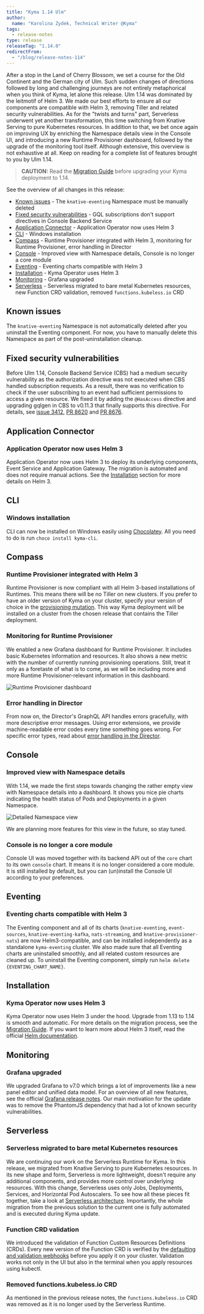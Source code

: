 ```yaml
---
title: "Kyma 1.14 Ulm"
author:
  name: "Karolina Zydek, Technical Writer @Kyma"
tags:
  - release-notes
type: release
releaseTag: "1.14.0"
redirectFrom:
  - "/blog/release-notes-114"
---
```


After a stop in the Land of Cherry Blossom, we set a course for the Old Continent and the German city of Ulm. Such sudden changes of directions followed by long and challenging journeys are not entirely metaphorical when you think of Kyma, let alone this release. Ulm 1.14 was dominated by the leitmotif of Helm 3. We made our best efforts to ensure all our components are compatible with Helm 3, removing Tiller and related security vulnerabilities. As for the "twists and turns" part, Serverless underwent yet another transformation, this time switching from Knative Serving to pure Kubernetes resources. In addition to that, we bet once again on improving UX by enriching the Namespace details view in the Console UI, and introducing a new Runtime Provisioner dashboard, followed by the upgrade of the monitoring tool itself. Although extensive, this overview is not exhaustive at all. Keep on reading for a complete list of features brought to you by Ulm 1.14.

<!-- overview -->

> **CAUTION:** Read the [Migration Guide](https://github.com/kyma-project/kyma/blob/release-1.14/docs/migration-guides/1.13-1.14.md) before upgrading your Kyma deployment to 1.14.

See the overview of all changes in this release:

- [Known issues](#known-issues) - The `knative-eventing` Namespace must be manually deleted
- [Fixed security vulnerabilities](#fixed-security-vulnerabilities) - GQL subscriptions don't support directives in Console Backend Service
- [Application Connector](#application-connector) - Application Operator now uses Helm 3
- [CLI](#cli) - Windows installation
- [Compass](#compass) - Runtime Provisioner integrated with Helm 3, monitoring for Runtime Provisioner, error handling in Director
- [Console](#console) - Improved view with Namespace details, Console is no longer a core module
- [Eventing](#eventing) - Eventing charts compatible with Helm 3
- [Installation](#installation) - Kyma Operator uses Helm 3
- [Monitoring](#monitoring) - Grafana upgraded
- [Serverless](#serverless) - Serverless migrated to bare metal Kubernetes resources, new Function CRD validation, removed `functions.kubeless.io` CRD

## Known issues

The `knative-eventing` Namespace is not automatically deleted after you uninstall the Eventing component. For now, you have to manually delete this Namespace as part of the post-uninstallation cleanup.

## Fixed security vulnerabilities

Before Ulm 1.14, Console Backend Service (CBS) had a medium security vulnerability as the authorization directive was not executed when CBS handled subscription requests. As a result, there was no verification to check if the user subscribing to an event had sufficient permissions to access a given resource. We fixed it by adding the `@HasAccess` directive and upgrading gqlgen in CBS to v0.11.3 that finally supports this directive. For details, see [issue 3412](https://github.com/kyma-project/kyma/issues/3412), [PR 8620](https://github.com/kyma-project/kyma/pull/8620) and [PR 8676](https://github.com/kyma-project/kyma/pull/8676).

## Application Connector

### Application Operator now uses Helm 3

Application Operator now uses Helm 3 to deploy its underlying components, Event Service and Application Gateway. The migration is automated and does not require manual actions. See the [Installation](#installation) section for more details on Helm 3.

## CLI

### Windows installation

CLI can now be installed on Windows easily using [Chocolatey](https://chocolatey.org/). All you need to do is run `choco install kyma-cli`.

## Compass

### Runtime Provisioner integrated with Helm 3

Runtime Provisioner is now compliant with all Helm 3-based installations of Runtimes. This means there will be no Tiller on new clusters. If you prefer to have an older version of Kyma on your cluster, specify your version of choice in the [provisioning mutation](https://kyma-project.io/docs/1.14/components/compass/#tutorials-provision-clusters-through-gardener). This way Kyma deployment will be installed on a cluster from the chosen release that contains the Tiller deployment.

### Monitoring for Runtime Provisioner

We enabled a new Grafana dashboard for Runtime Provisioner. It includes basic Kubernetes information and resources. It also shows a new metric with the number of currently running provisioning operations. Still, treat it only as a foretaste of what is to come, as we will be including more and more Runtime Provisioner-relevant information in this dashboard.

![Runtime Provisioner dashboard](./runtime-provisioner-dashboard.png)

### Error handling in Director

From now on, the Director's GraphQL API handles errors gracefully, with more descriptive error messages. Using error extensions, we provide machine-readable error codes every time something goes wrong. For specific error types, read about [error handling in the Director](https://github.com/kyma-incubator/compass/blob/master/docs/director/03-error-handling.md).

## Console

### Improved view with Namespace details

With 1.14, we made the first steps towards changing the rather empty view with Namespace details into a dashboard. It shows you nice pie charts indicating the health status of Pods and Deployments in a given Namespace.

![Detailed Namespace view](./details-view.png)

We are planning more features for this view in the future, so stay tuned.

### Console is no longer a core module

Console UI was moved together with its backend API out of the `core` chart to its own `console` chart. It means it is no longer considered a core module. It is still installed by default, but you can (un)install the Console UI according to your preferences.  

## Eventing

### Eventing charts compatible with Helm 3

The Eventing component and all of its charts (`knative-eventing`, `event-sources`, `knative-eventing-kafka`, `nats-streaming`, and `knative-provisioner-nats`) are now Helm3-compatible, and can be installed independently as a standalone `kyma-eventing` cluster. We also made sure that all Eventing charts are uninstalled smoothly, and all related custom resources are cleaned up. To uninstall the Eventing component, simply run `helm delete {EVENTING_CHART_NAME}`.

## Installation

### Kyma Operator now uses Helm 3

Kyma Operator now uses Helm 3 under the hood. Upgrade from 1.13 to 1.14 is smooth and automatic. For more details on the migration process, see the [Migration Guide](https://github.com/kyma-project/kyma/blob/release-1.14/docs/migration-guides/1.13-1.14.md). If you want to learn more about Helm 3 itself, read the official [Helm documentation](https://helm.sh/docs/topics/v2_v3_migration/).

## Monitoring

### Grafana upgraded

We upgraded Grafana to v7.0 which brings a lot of improvements like a new panel editor and unified data model. For an overview of all new features, see the official [Grafana release notes](https://grafana.com/docs/grafana/latest/guides/whats-new-in-v7-0/). Our main motivation for the update was to remove the PhantomJS dependency that had a lot of known security vulnerabilities.

## Serverless  

### Serverless migrated to bare metal Kubernetes resources

We are continuing our work on the Serverless Runtime for Kyma. In this release, we migrated from Knative Serving to pure Kubernetes resources. In its new shape and form, Serverless is more lightweight, doesn't require any additional components, and provides more control over underlying resources. With this change, Serverless uses only Jobs, Deployments, Services, and Horizontal Pod Autoscalers. To see how all these pieces fit together, take a look at [Serverless architecture](https://kyma-project.io/docs/1.14/components/serverless/#architecture-architecture). Importantly, the whole migration from the previous solution to the current one is fully automated and is executed during Kyma update.

### Function CRD validation

We introduced the validation of Function Custom Resources Definitions (CRDs). Every new version of the Function CRD is verified by the [defaulting and validation webhooks](https://kyma-project.io/docs/1.14/components/serverless/#details-supported-webhooks) before you apply it on your cluster. Validation works not only in the UI but also in the terminal when you apply resources using kubectl.

### Removed functions.kubeless.io CRD

As mentioned in the previous release notes, the `functions.kubeless.io` CRD was removed as it is no longer used by the Serverless Runtime.

